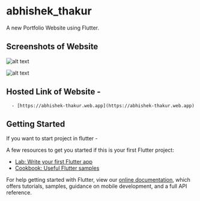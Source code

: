 # abhishek_thakur

A new Portfolio Website using Flutter.

## Screenshots of Website

![alt text](https://github.com/kumarcops/AbhishekThakur-PorfolioSite/blob/master/Screenshot%20(3).png)



![alt text](https://github.com/kumarcops/AbhishekThakur-PorfolioSite/blob/master/Screenshot%20(4).png)

## Hosted Link of Website - 
      
      - [https://abhishek-thakur.web.app](https://abhishek-thakur.web.app)

## Getting Started

If you want to start project in flutter -

A few resources to get you started if this is your first Flutter project:

- [Lab: Write your first Flutter app](https://flutter.dev/docs/get-started/codelab)
- [Cookbook: Useful Flutter samples](https://flutter.dev/docs/cookbook)

For help getting started with Flutter, view our
[online documentation](https://flutter.dev/docs), which offers tutorials,
samples, guidance on mobile development, and a full API reference.
